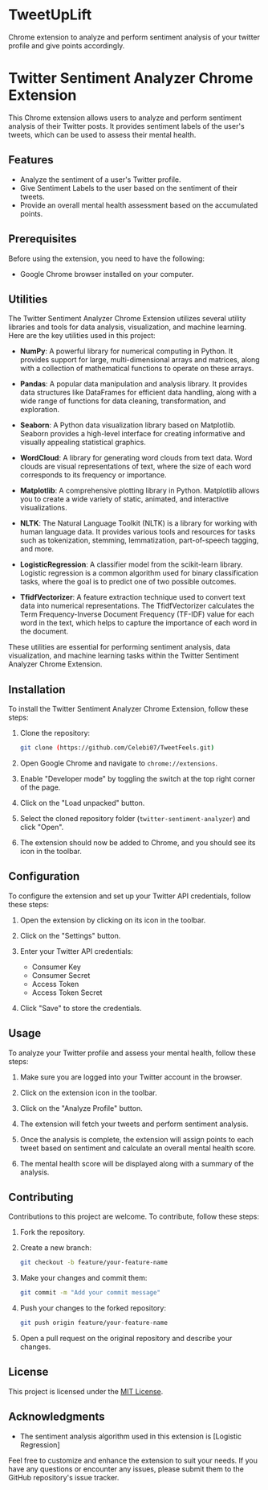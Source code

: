 # TweetUpLift
Chrome extension to analyze and perform sentiment analysis of  your twitter profile and give points accordingly.

# Twitter Sentiment Analyzer Chrome Extension

This Chrome extension allows users to analyze and perform sentiment analysis of their Twitter posts. It provides sentiment labels of the user's tweets, which can be used to assess their mental health.

## Features

- Analyze the sentiment of a user's Twitter profile.
- Give Sentiment Labels to the user based on the sentiment of their tweets.
- Provide an overall mental health assessment based on the accumulated points.

## Prerequisites

Before using the extension, you need to have the following:

- Google Chrome browser installed on your computer.

## Utilities

The Twitter Sentiment Analyzer Chrome Extension utilizes several utility libraries and tools for data analysis, visualization, and machine learning. Here are the key utilities used in this project:

- **NumPy**: A powerful library for numerical computing in Python. It provides support for large, multi-dimensional arrays and matrices, along with a collection of mathematical functions to operate on these arrays.

- **Pandas**: A popular data manipulation and analysis library. It provides data structures like DataFrames for efficient data handling, along with a wide range of functions for data cleaning, transformation, and exploration.

- **Seaborn**: A Python data visualization library based on Matplotlib. Seaborn provides a high-level interface for creating informative and visually appealing statistical graphics.

- **WordCloud**: A library for generating word clouds from text data. Word clouds are visual representations of text, where the size of each word corresponds to its frequency or importance.

- **Matplotlib**: A comprehensive plotting library in Python. Matplotlib allows you to create a wide variety of static, animated, and interactive visualizations.

- **NLTK**: The Natural Language Toolkit (NLTK) is a library for working with human language data. It provides various tools and resources for tasks such as tokenization, stemming, lemmatization, part-of-speech tagging, and more.

- **LogisticRegression**: A classifier model from the scikit-learn library. Logistic regression is a common algorithm used for binary classification tasks, where the goal is to predict one of two possible outcomes.

- **TfidfVectorizer**: A feature extraction technique used to convert text data into numerical representations. The TfidfVectorizer calculates the Term Frequency-Inverse Document Frequency (TF-IDF) value for each word in the text, which helps to capture the importance of each word in the document.

These utilities are essential for performing sentiment analysis, data visualization, and machine learning tasks within the Twitter Sentiment Analyzer Chrome Extension.


## Installation

To install the Twitter Sentiment Analyzer Chrome Extension, follow these steps:

1. Clone the repository:
   ```bash
   git clone (https://github.com/Celebi07/TweetFeels.git)
   ```

2. Open Google Chrome and navigate to `chrome://extensions`.

3. Enable "Developer mode" by toggling the switch at the top right corner of the page.

4. Click on the "Load unpacked" button.

5. Select the cloned repository folder (`twitter-sentiment-analyzer`) and click "Open".

6. The extension should now be added to Chrome, and you should see its icon in the toolbar.

## Configuration

To configure the extension and set up your Twitter API credentials, follow these steps:

1. Open the extension by clicking on its icon in the toolbar.

2. Click on the "Settings" button.

3. Enter your Twitter API credentials:
   - Consumer Key
   - Consumer Secret
   - Access Token
   - Access Token Secret

4. Click "Save" to store the credentials.

## Usage

To analyze your Twitter profile and assess your mental health, follow these steps:

1. Make sure you are logged into your Twitter account in the browser.

2. Click on the extension icon in the toolbar.

3. Click on the "Analyze Profile" button.

4. The extension will fetch your tweets and perform sentiment analysis.

5. Once the analysis is complete, the extension will assign points to each tweet based on sentiment and calculate an overall mental health score.

6. The mental health score will be displayed along with a summary of the analysis.

## Contributing

Contributions to this project are welcome. To contribute, follow these steps:

1. Fork the repository.

2. Create a new branch:
   ```bash
   git checkout -b feature/your-feature-name
   ```

3. Make your changes and commit them:
   ```bash
   git commit -m "Add your commit message"
   ```

4. Push your changes to the forked repository:
   ```bash
   git push origin feature/your-feature-name
   ```

5. Open a pull request on the original repository and describe your changes.

## License

This project is licensed under the [MIT License](LICENSE).

## Acknowledgments

- The sentiment analysis algorithm used in this extension is [Logistic Regression]

Feel free to customize and enhance the extension to suit your needs. If you have any questions or encounter any issues, please submit them to the GitHub repository's issue tracker.
